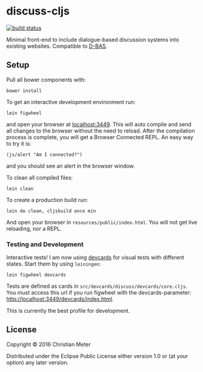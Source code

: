 # discuss-cljs

[![build status](https://gitlab.cs.uni-duesseldorf.de/project/discuss/badges/master/build.svg)](https://gitlab.cs.uni-duesseldorf.de/project/discuss/commits/master)

Minimal front-end to include dialogue-based discussion systems into existing websites. Compatible to [D-BAS](https://gitlab.cs.uni-duesseldorf.de/project/dbas).

## Setup

Pull all bower components with:

    bower install

To get an interactive development environment run:

    lein figwheel

and open your browser at [localhost:3449](http://localhost:3449/).
This will auto compile and send all changes to the browser without the
need to reload. After the compilation process is complete, you will
get a Browser Connected REPL. An easy way to try it is:

    (js/alert "Am I connected?")

and you should see an alert in the browser window.

To clean all compiled files:

    lein clean

To create a production build run:

    lein do clean, cljsbuild once min

And open your browser in `resources/public/index.html`. You will not
get live reloading, nor a REPL.

### Testing and Development

Interactive tests! I am now using [devcards](https://github.com/bhauman/devcards) for visual tests with
different states. Start them by using `leiningen`:

    lein figwheel devcards

Tests are defined as cards in `src/devcards/discuss/devcards/core.cljs`. You *must* access this
url if you run figwheel with the devcards-parameter:
[http://localhost:3449/devcards/index.html](http://localhost:3449/devcards/index.html).

This is currently the best profile for development.

## License

Copyright © 2016 Christian Meter

Distributed under the Eclipse Public License either version 1.0 or (at your option) any later version.
